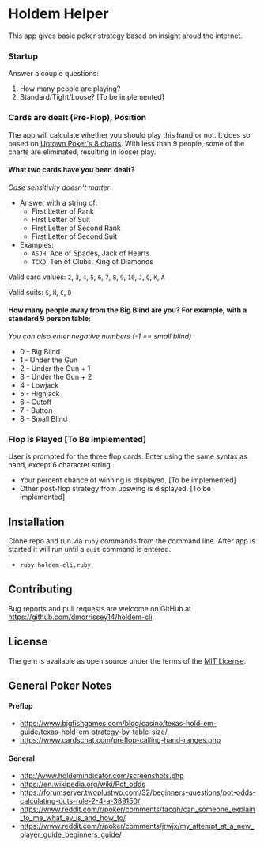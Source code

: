 # Holdem Helper

This app gives basic poker strategy based on insight aroud the internet.

### Startup
Answer a couple questions:
1. How many people are playing?
2. Standard/Tight/Loose? [To be implemented]

### Cards are dealt (Pre-Flop), Position

The app will calculate whether you should play this hand or not. It does so based on [Uptown Poker's 8 charts](https://upswingpoker.com/preflop/). With less than 9 people, some of the charts are eliminated, resulting in looser play.

#### What two cards have you been dealt? 

*Case sensitivity doesn't matter*
* Answer with a string of: 
    * First Letter of Rank
    * First Letter of Suit
    * First Letter of Second Rank
    * First Letter of Second Suit
* Examples: 
    * `ASJH`: Ace of Spades, Jack of Hearts
    * `TCKD`: Ten of Clubs, King of Diamonds

Valid card values: `2`, `3`, `4`, `5`, `6`, `7`, `8`, `9`, `10`, `J`, `Q`, `K`, `A`

Valid suits: `S`, `H`, `C`, `D`

#### How many people away from the Big Blind are you? For example, with a standard 9 person table:

_You can also enter negative numbers (-1 == small blind)_
* 0 - Big Blind
* 1 - Under the Gun
* 2 - Under the Gun + 1
* 3 - Under the Gun + 2
* 4 - Lowjack
* 5 - Highjack
* 6 - Cutoff
* 7 - Button
* 8 - Small Blind

### Flop is Played [To Be Implemented]

User is prompted for the three flop cards. Enter using the same syntax as hand, except 6 character string.

* Your percent chance of winning is displayed. [To be implemented]
* Other post-flop strategy from upswing is displayed. [To be implemented]

## Installation

Clone repo and run via `ruby` commands from the command line. After app is started it will run until a `quit` command is entered.
* `ruby holdem-cli.ruby`

## Contributing

Bug reports and pull requests are welcome on GitHub at https://github.com/dmorrissey14/holdem-cli.


## License

The gem is available as open source under the terms of the [MIT License](https://opensource.org/licenses/MIT).

## General Poker Notes

#### Preflop
* https://www.bigfishgames.com/blog/casino/texas-hold-em-guide/texas-hold-em-strategy-by-table-size/
* https://www.cardschat.com/preflop-calling-hand-ranges.php

#### General
* http://www.holdemindicator.com/screenshots.php
* https://en.wikipedia.org/wiki/Pot_odds
* https://forumserver.twoplustwo.com/32/beginners-questions/pot-odds-calculating-outs-rule-2-4-a-389150/
* https://www.reddit.com/r/poker/comments/facqh/can_someone_explain_to_me_what_ev_is_and_how_to/
* https://www.reddit.com/r/poker/comments/jrwjx/my_attempt_at_a_new_player_guide_beginners_guide/